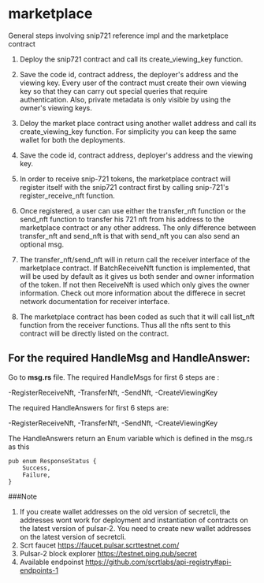 # marketplace

General steps involving snip721 reference impl and the marketplace contract

1) Deploy the snip721 contract and call its create_viewing_key function.

2) Save the code id, contract address, the deployer's address and the viewing key. Every user of the contract must create their own viewing key so that they can carry out special queries that require authentication. Also, private metadata is only visible by using the owner's viewing keys.

3) Deloy the market place contract using another wallet address and call its create_viewing_key function. For simplicity you can keep the same wallet for both the deployments.

4) Save the code id, contract address, deployer's address and the viewing key.

5) In order to receive snip-721 tokens, the marketplace contract will register itself with the snip721 contract first by calling snip-721's register_receive_nft function.

6) Once registered, a user can use either the transfer_nft function or the send_nft function to transfer his 721 nft from his address to the marketplace contract or any other address. The only difference between transfer_nft and send_nft is that with send_nft you can also send an optional msg.

7) The transfer_nft/send_nft will in return call the receiver interface of the marketplace contract. If BatchReceiveNft function is implemented, that will be used by default as it gives us both sender and owner information of the token. If not then ReceiveNft is used which only gives the owner information. Check out more information about the differece in secret network documentation for receiver interface.

8) The marketplace contract has been coded as such that it will call list_nft function from the receiver functions. Thus all the nfts sent to this contract will be directly listed on the contract. 

## For the required HandleMsg and HandleAnswer:
Go to **msg.rs** file. The required HandleMsgs for first 6 steps are :

-RegisterReceiveNft, 
-TransferNft,
-SendNft,
-CreateViewingKey

The required HandleAnswers for first 6 steps are:

-RegisterReceiveNft,
-TransferNft,
-SendNft,
-CreateViewingKey

The HandleAnswers return an Enum variable which is defined in the msg.rs as this

```
pub enum ResponseStatus {
    Success,
    Failure,
}

```

###Note
1. If you create wallet addresses on the old version of secretcli, the addresses wont work for deployment and instantiation of contracts on the latest version of pulsar-2. You need to create new wallet addresses on the latest version of secretcli.
2. Scrt faucet https://faucet.pulsar.scrttestnet.com/
3. Pulsar-2 block explorer https://testnet.ping.pub/secret
4. Available endpoinst https://github.com/scrtlabs/api-registry#api-endpoints-1
